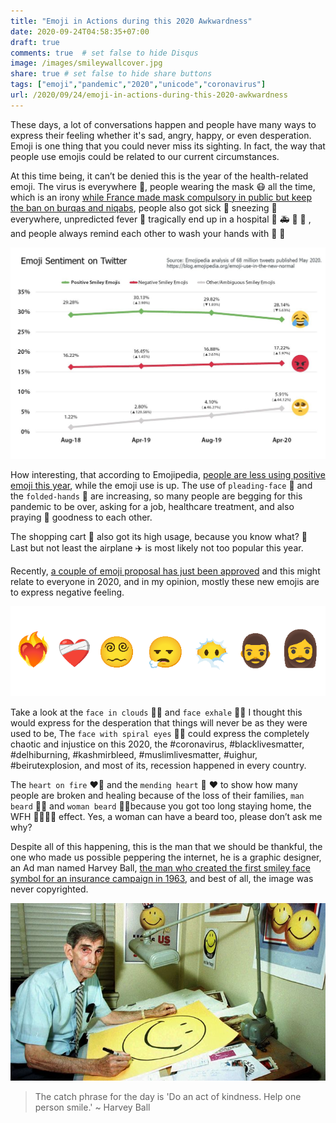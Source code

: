 ```yaml
---
title: "Emoji in Actions during this 2020 Awkwardness"
date: 2020-09-24T04:58:35+07:00
draft: true
comments: true	# set false to hide Disqus
image: /images/smileywallcover.jpg
share: true	# set false to hide share buttons
tags: ["emoji","pandemic","2020","unicode","coronavirus"]
url: /2020/09/24/emoji-in-actions-during-this-2020-awkwardness
---
```


These days, a lot of conversations happen and people have many ways to express their feeling whether it's sad, angry, happy, or even desperation. Emoji is one thing that you could never miss its sighting. In fact, the way that people use emojis could be related to our current circumstances.

At this time being, it can’t be denied this is the year of the health-related emoji. The virus is everywhere 🦠, people wearing the mask 😷 all the time, which is an irony [while France made mask compulsory in public but keep the ban on burqas and niqabs](https://www.businessinsider.com/france-face-masks-compulsory-burqas-niqabs-banned-criticism-muslims-2020-5?r=US&IR=T), people also got sick 🤢 sneezing 🤧 everywhere, unpredicted fever 🤒 tragically end up in a hospital 🤕 🚑 💊 💉 , and people always remind each other to wash your hands with 🧼 🧽

![emojipedia-sentiment-analysis](/images/emojipedia-sentiment.jpeg)

How interesting, that according to Emojipedia, [people are less using positive emoji this year](https://blog.emojipedia.org/emoji-use-in-the-new-normal/), while the emoji use is up. The use of `pleading-face` &#x1F97A; and the `folded-hands` &#x1F64F; are increasing, so many people are begging for this pandemic to be over, asking for a job, healthcare treatment, and also praying &#x1F64F; goodness to each other. 

The shopping cart 🛒 also got its high usage, because you know what? 🧻   
Last but not least the airplane ✈️ is most likely not too popular this year.

Recently, [a couple of emoji proposal has just been approved](https://unicode-org.github.io/emoji/emoji/charts-13.1/emoji-list.html#1f9a0) and this might relate to everyone in 2020, and in my opinion, mostly these new emojis are to express negative feeling. 

![New approved emoji 2020](/images/newemoji2020.png)

Take a look at the `face in clouds` 😶‍🌫 and `face exhale` 😮‍💨 I thought this would express for the desperation that things will never be as they were used to be, The `face with spiral eyes` 😵‍💫 could express the completely chaotic and injustice on this 2020, the #coronavirus, #blacklivesmatter, #delhiburning, #kashmirbleed, #muslimlivesmatter, #uighur, #beirutexplosion, and most of its, recession happened in every country. 

The `heart on fire` ❤️‍🔥 and the `mending heart` :face_with_head_bandage: :heart: to show how many people are broken and healing because of the loss of their families, `man beard` 🧔‍♂️ and `woman beard` 🧔‍♀️because you got too long staying home, the WFH 👨‍💻👩‍💻 effect. Yes, a woman can have a beard too, please don’t ask me why?

Despite all of this happening, this is the man that we should be thankful, the one who made us possible peppering the internet, he is a graphic designer, an Ad man named Harvey Ball, [the man who created the first smiley face symbol for an insurance campaign in 1963](https://www.tested.com/art/makers/459253-real-smiley-face-was-created-50-years-ago-month/), and best of all, the image was never copyrighted.

![Harvey Ball](/images/harveyball-smiley-creator.jpg)

> The catch phrase for the day is 'Do an act of kindness. Help one person smile.' ~ Harvey Ball